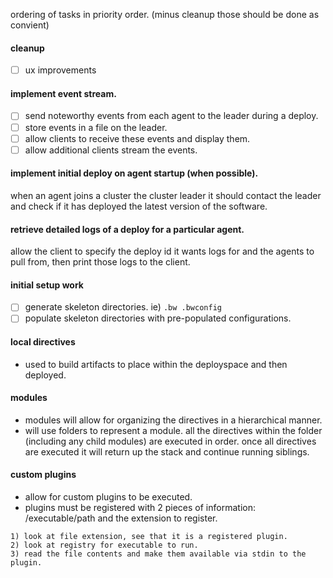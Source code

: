 ordering of tasks in priority order. (minus cleanup those should be done as convient)

#### cleanup
- [ ] ux improvements

#### implement event stream.
- [ ] send noteworthy events from each agent to the leader during a deploy.
- [ ] store events in a file on the leader.
- [ ] allow clients to receive these events and display them.
- [ ] allow additional clients stream the events.

#### implement initial deploy on agent startup (when possible).
when an agent joins a cluster the cluster leader it should contact the leader and check if it has deployed the latest version of the software.

#### retrieve detailed logs of a deploy for a particular agent.
allow the client to specify the deploy id it wants logs for and the agents to pull from, then print those logs to the client.

#### initial setup work
- [ ] generate skeleton directories. ie) `.bw .bwconfig`
- [ ] populate skeleton directories with pre-populated configurations.

#### local directives
- used to build artifacts to place within the deployspace and then deployed.

#### modules
- modules will allow for organizing the directives in a hierarchical manner.
- will use folders to represent a module. all the directives within the folder (including any child modules)
are executed in order. once all directives are executed it will return
up the stack and continue running siblings.

#### custom plugins
- allow for custom plugins to be executed.
- plugins must be registered with 2 pieces of information: /executable/path and the extension to register.
```
1) look at file extension, see that it is a registered plugin.
2) look at registry for executable to run.
3) read the file contents and make them available via stdin to the plugin.
```

